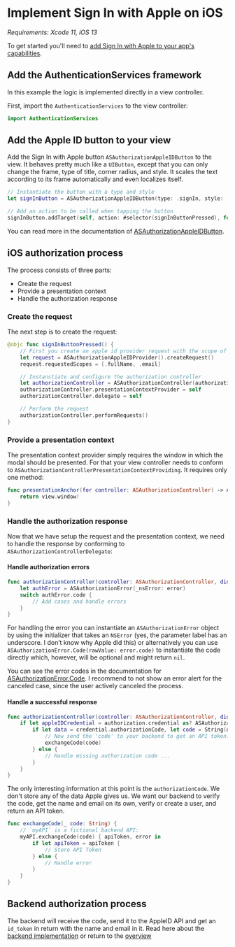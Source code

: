 # Implement Sign In with Apple on iOS

_Requirements: Xcode 11, iOS 13_

To get started you'll need to [add Sign In with Apple to your app's capabilities](identifiers-and-keys.md#add-sign-in-with-apple-to-your-apps-capabilities).

## Add the AuthenticationServices framework

In this example the logic is implemented directly in a view controller.

First, import the `AuthenticationServices` to the view controller:

```swift
import AuthenticationServices
```

## Add the Apple ID button to your view

Add the Sign In with Apple button `ASAuthorizationAppleIDButton` to the view. It behaves pretty much like a `UIButton`, except that you can only change the frame, type of title, corner radius, and style. It scales the text according to its frame automatically and even localizes itself. 

```swift
// Instantiate the button with a type and style
let signInButton = ASAuthorizationAppleIDButton(type: .signIn, style: .black)

// Add an action to be called when tapping the button
signInButton.addTarget(self, action: #selector(signInButtonPressed), for: .touchUpInside)
```

You can read more in the documentation of [ASAuthorizationAppleIDButton](https://developer.apple.com/documentation/authenticationservices/asauthorizationappleidbutton).

## iOS authorization process

The process consists of three parts: 
- Create the request
- Provide a presentation context
- Handle the authorization response

### Create the request

The next step is to create the request:

```swift
@objc func signInButtonPressed() {
    // First you create an apple id provider request with the scope of full name and email
    let request = ASAuthorizationAppleIDProvider().createRequest()
    request.requestedScopes = [.fullName, .email]

    // Instanstiate and configure the authorization controller
    let authorizationController = ASAuthorizationController(authorizationRequests: [request])
    authorizationController.presentationContextProvider = self
    authorizationController.delegate = self

    // Perform the request
    authorizationController.performRequests()
}
```

### Provide a presentation context

The presentation context provider simply requires the window in which the modal should be presented. For that your view controller needs to conform to `ASAuthorizationControllerPresentationContextProviding`. It requires only one method:

```swift
func presentationAnchor(for controller: ASAuthorizationController) -> ASPresentationAnchor {
    return view.window!
}
```

### Handle the authorization response

Now that we have setup the request and the presentation context, we need to handle the response by conforming to `ASAuthorizationControllerDelegate`:

#### Handle authorization errors

```swift
func authorizationController(controller: ASAuthorizationController, didCompleteWithError error: Error) {
    let authError = ASAuthorizationError(_nsError: error)
    switch authError.code {
        // Add cases and handle errors
    }
}
```

For handling the error you can instantiate an `ASAuthorizationError` object by using the initializer that takes an `NSError` (yes, the parameter label has an underscore. I don’t know why Apple did this) or alternatively you can use `ASAuthorizationError.Code(rawValue: error.code)` to instantiate the code directly which, however, will be optional and might return `nil`.

You can see the error codes in the documentation for [ASAuthorizationError.Code](https://developer.apple.com/documentation/authenticationservices/asauthorizationerror/code). I recommend to not show an error alert for the canceled case, since the user actively canceled the process.


#### Handle a successful response

```swift 
func authorizationController(controller: ASAuthorizationController, didCompleteWithAuthorization authorization: ASAuthorization) {
    if let appleIDCredential = authorization.credential as? ASAuthorizationAppleIDCredential {
        if let data = credential.authorizationCode, let code = String(data: data, encoding: .utf8) {
            // Now send the 'code' to your backend to get an API token.
            exchangeCode(code)
        } else {
            // Handle missing authorization code ...
        }
    }
}
```

The only interesting information at this point is the `authorizationCode`. We don't store any of the data Apple gives us. We want our backend to verify the code, get the name and email on its own, verify or create a user, and return an API token.

```swift
func exchangeCode(_ code: String) {
    // `myAPI` is a fictional backend API:
    myAPI.exchangeCode(code) { apiToken, error in
        if let apiToken = apiToken {
            // Store API Token
        } else {
            // Handle error
        }
    }
}
```

## Backend authorization process

The backend will receive the code, send it to the AppleID API and get an `id_token` in return with the name and email in it. Read here about the [backend implementation](backend.md) or return to the [overview](README.md)
